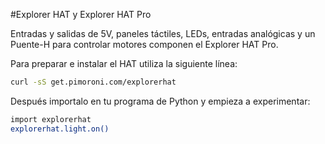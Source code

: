 <!--
---
name: Explorer HAT
manufacturer: Pimoroni
url: https://github.com/pimoroni/explorer-hat
github: https://github.com/pimoroni/explorer-hat
buy: http://shop.pimoroni.com/products/explorer-hat
description: Una placa completa, con luz, entradas, entradas táctiles y salidas.
install:
  'devices':
    - 'i2c'
  'apt':
    - 'python-smbus'
    - 'python3-smbus'
    - 'python-dev'
    - 'python3-dev'
  'python':
    - 'explorerhat'
  'python3':
    - 'explorerhat'
  'examples': 'examples/'
pincount: 40
pin:
  '7':
    name: LED 1
    mode: salida
    active: alto (encendido)
  '11':
    name: LED 2
    mode: salida
    active: alto (encendido)
  '13':
    name: LED 3
    mode: salida
    active: alto (encendido)
  '15':
    name: Entrada 2
    mode: entrada
    active: alto (encendido)
  '16':
    name: Entrada 1
    mode: entrada
    active: alto (encendido)
  '18':
    name: Entrada 3
    mode: entrada
    active: alto (encendido)
  '22':
    name: Entrada 4
    mode: entrada
    active: alto (encendido)
  '29':
    name: LED 4
    mode: salida
    active: alto (encendido)
  '31':
    name: Salida 1
    mode: salida
    active: alto (encendido)
  '32':
    name: Salida 2
    mode: salida
    active: alto (encendido)
  '33':
    name: Salida 3
    mode: salida
    active: alto (encendido)
  '36':
    name: Salida 4
    mode: salida
    active: alto (encendido)
-->
#Explorer HAT y Explorer HAT Pro

Entradas y salidas de 5V, paneles táctiles, LEDs, entradas analógicas y un Puente-H para controlar motores componen el Explorer HAT Pro.

Para preparar e instalar el HAT utiliza la siguiente línea:

```bash
curl -sS get.pimoroni.com/explorerhat
```

Después importalo en tu programa de Python y empieza a experimentar:

```bash
import explorerhat
explorerhat.light.on()
```

